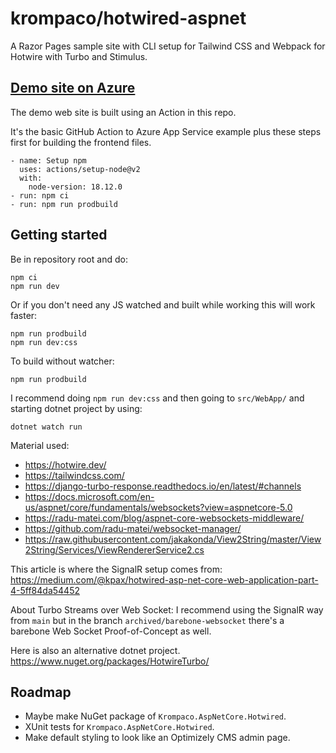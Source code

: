 # krompaco/hotwired-aspnet

A Razor Pages sample site with CLI setup for Tailwind CSS and Webpack for Hotwire with Turbo and Stimulus.

## [Demo site on Azure](https://hotwired.azurewebsites.net/)

The demo web site is built using an Action in this repo.

It's the basic GitHub Action to Azure App Service example plus these steps first for building the frontend files.

```
- name: Setup npm
  uses: actions/setup-node@v2
  with:
    node-version: 18.12.0
- run: npm ci
- run: npm run prodbuild
```

## Getting started

Be in repository root and do:

```
npm ci
npm run dev
```

Or if you don't need any JS watched and built while working this will work faster:

```
npm run prodbuild
npm run dev:css
```

To build without watcher:

```
npm run prodbuild
```

I recommend doing `npm run dev:css` and then going to `src/WebApp/` and starting dotnet project by using:

```
dotnet watch run
```

Material used:

* https://hotwire.dev/
* https://tailwindcss.com/
* https://django-turbo-response.readthedocs.io/en/latest/#channels
* https://docs.microsoft.com/en-us/aspnet/core/fundamentals/websockets?view=aspnetcore-5.0
* https://radu-matei.com/blog/aspnet-core-websockets-middleware/
* https://github.com/radu-matei/websocket-manager/
* https://raw.githubusercontent.com/jakakonda/View2String/master/View2String/Services/ViewRendererService2.cs

This article is where the SignalR setup comes from:
https://medium.com/@kpax/hotwired-asp-net-core-web-application-part-4-5ff84da54452

About Turbo Streams over Web Socket: I recommend using the SignalR way from `main` but in the branch `archived/barebone-websocket` there's a barebone Web Socket Proof-of-Concept as well.

Here is also an alternative dotnet project. 
https://www.nuget.org/packages/HotwireTurbo/

## Roadmap

* Maybe make NuGet package of `Krompaco.AspNetCore.Hotwired`.
* XUnit tests for `Krompaco.AspNetCore.Hotwired`.
* Make default styling to look like an Optimizely CMS admin page.
